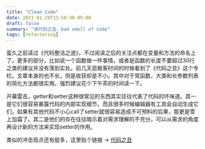 ```yaml
---
title: "Clean Code"
date: 2021-01-29T13:58:30-05:00
draft: false
summary: "读代码之丑，bad smell of code"
tags: [refactoring]
---
```

蛮久之前读过《代码整洁之道》，不过阅读之后的关注点都在变量和方法的命名上了。更多的部分，比如说一个函数做一件事情，或者是函数的长度不要超过30行之类的建议并没有落到实处。前几天逛极客时间的时候看到了《代码之丑》这个专栏。文章本身的也不长，但是收获却是不小。其中对于常函数，大类和长参数列表的简化方法都很实用。强烈建议花个下午茶的时间读一下。

开幕雷击，getter和setter这种很常见的东西其实往往代表了代码的坏味道。其一是它们很容易暴露代码的内部实现细节，而且很多时候编辑器有工具会自动生成它们，如果有其他代码不小心call了setter就很容易造成不可预料的后果，那更是雪上加霜了。其二是他们的存在往往暗示着对需求理解的不充分，可以从需求的角度再设计新的方法来实现setter的作用。

类似的冲击观点还有挺多，这里贴个链接 -> [代码之丑](https://time.geekbang.org/column/intro/100068401)